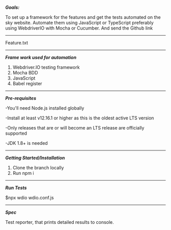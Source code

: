 ***Goals:***

To set up a framework for the features and get the tests automated on the sky website. 
Automate them using JavaScript or TypeScript preferably using WebdriverIO with Mocha or Cucumber.
And send the Github link

--------------------------------------------------------------------------------------------------------------------------------------
Feature.txt 

-------------------------------------------------------------------------------------------------------------------------------------

***Frame work used for automation***

1. Webdriver.IO testing framework
2. Mocha BDD
3. JavaScript
4. Babel register

--------------------------------------------------------------------------------------------------------------------------------------
***Pre-requisites***

-You'll need Node.js installed globally

-Install at least v12.16.1 or higher as this is the oldest active LTS version

-Only releases that are or will become an LTS release are officially supported

-JDK 1.8+ is needed

--------------------------------------------------------------------------------------------------------------------------------------
***Getting Started/Installation***

1. Clone the branch locally
2. Run npm i

--------------------------------------------------------------------------------------------------------------------------------------
***Run Tests***

$npx wdio wdio.conf.js

--------------------------------------------------------------------------------------------------------------------------------------
***Spec***

Test reporter, that prints detailed results to console.